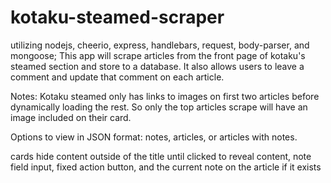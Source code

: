 # kotaku-steamed-scraper
utilizing nodejs, cheerio, express, handlebars, request, body-parser, and mongoose; This app will scrape articles from the front page of kotaku's steamed section and store to a database. It also allows users to leave a comment and update that comment on each article.

Notes: Kotaku steamed only has links to images on first two articles before dynamically loading the rest. 
So only the top articles scrape will have an image included on their card.

Options to view in JSON format: notes, articles, or articles with notes.

cards hide content outside of the title until clicked to reveal content, note field input, fixed action button, and the current note on the article if it exists

